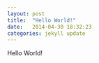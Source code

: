 ```yaml
---
layout: post
title:  "Hello World!"
date:   2014-04-30 18:32:23
categories: jekyll update
---
```


Hello World!